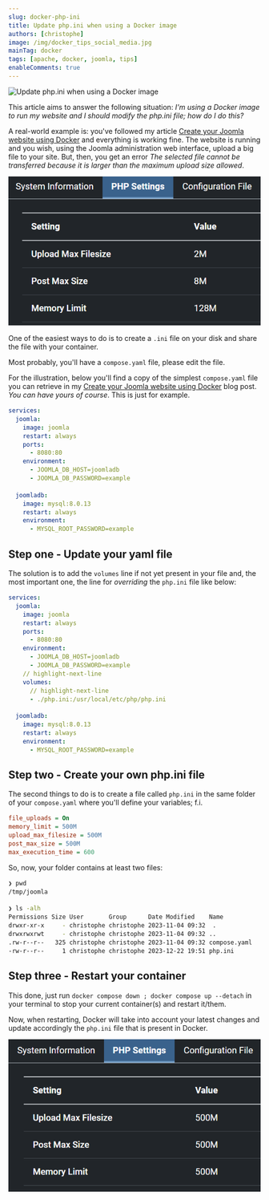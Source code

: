 ```yaml
---
slug: docker-php-ini
title: Update php.ini when using a Docker image
authors: [christophe]
image: /img/docker_tips_social_media.jpg
mainTag: docker
tags: [apache, docker, joomla, tips]
enableComments: true
---
```

![Update php.ini when using a Docker image](/img/docker_tips_banner.jpg)

This article aims to answer the following situation: *I'm using a Docker image to run my website and I should modify the php.ini file; how do I do this?*

A real-world example is: you've followed my article [Create your Joomla website using Docker](/blog/docker-joomla) and everything is working fine. The website is running and you wish, using the Joomla administration web interface, upload a big file to your site. But, then, you get an error *The selected file cannot be transferred because it is larger than the maximum upload size allowed*.

<!-- truncate -->

![Your PHP settings before changes](./images/before.png)

One of the easiest ways to do is to create a `.ini` file on your disk and share the file with your container.

Most probably, you'll have a `compose.yaml` file, please edit the file.

For the illustration, below you'll find a copy of the simplest `compose.yaml` file you can retrieve in my [Create your Joomla website using Docker](/blog/docker-joomla) blog post. *You can have yours of course*. This is just for example.

<Snippets filename="compose.yaml">

```yaml
services:
  joomla:
    image: joomla
    restart: always
    ports:
      - 8080:80
    environment:
      - JOOMLA_DB_HOST=joomladb
      - JOOMLA_DB_PASSWORD=example

  joomladb:
    image: mysql:8.0.13
    restart: always
    environment:
      - MYSQL_ROOT_PASSWORD=example
```

</Snippets>

## Step one - Update your yaml file

The solution is to add the `volumes` line if not yet present in your file and, the most important one, the line for *overriding* the `php.ini` file like below:

<Snippets filename="compose.yaml">

```yaml
services:
  joomla:
    image: joomla
    restart: always
    ports:
      - 8080:80
    environment:
      - JOOMLA_DB_HOST=joomladb
      - JOOMLA_DB_PASSWORD=example
    // highlight-next-line
    volumes:
      // highlight-next-line
      - ./php.ini:/usr/local/etc/php/php.ini

  joomladb:
    image: mysql:8.0.13
    restart: always
    environment:
      - MYSQL_ROOT_PASSWORD=example
```

</Snippets>

## Step two - Create your own php.ini file

The second things to do is to create a file called `php.ini` in the same folder of your `compose.yaml` where you'll define your variables; f.i.

<Snippets filename="php.ini">

```ini
file_uploads = On
memory_limit = 500M
upload_max_filesize = 500M
post_max_size = 500M
max_execution_time = 600
```

</Snippets>

So, now, your folder contains at least two files:

```bash
❯ pwd
/tmp/joomla

❯ ls -alh
Permissions Size User       Group      Date Modified    Name
drwxr-xr-x     - christophe christophe 2023-11-04 09:32  .
drwxrwxrwt     - christophe christophe 2023-11-04 09:32 ..
.rw-r--r--   325 christophe christophe 2023-11-04 09:32 compose.yaml
-rw-r--r--     1 christophe christophe 2023-12-22 19:51 php.ini
```

## Step three - Restart your container

This done, just run `docker compose down ; docker compose up --detach` in your terminal to stop your current container(s) and restart it/them.

Now, when restarting, Docker will take into account your latest changes and update accordingly the `php.ini` file that is present in Docker.

![Your PHP settings after changes](./images/after.png)
